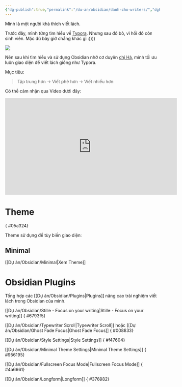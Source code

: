 ```yaml
---
{"dg-publish":true,"permalink":"/du-an/obsidian/danh-cho-writers/","dgPassFrontmatter":true}
---
```


Mình là một người khá thích viết lách.

Trước đây, mình từng tìm hiểu về [Typora](https://typora.io/). Nhưng sau đó bỏ, vì hồi đó còn sinh viên. Mặc dù bây giờ chẳng khác gì :))))

![](https://i.imgur.com/u7GCGKi.png)


Nên sau khi tìm hiểu và sử dụng Obsidian nhờ cơ duyên [chị Hà](https://www.facebook.com/hahtd3), mình tối ưu luôn giao diện để viết lách giống như Typora.

Mục tiêu:

> Tập trung hơn → Viết phê hơn → Viết nhiều hơn

Có thể cảm nhận qua Video dưới đây:

<iframe width="560" height="315" src="https://www.youtube.com/embed/0Qjp7x9MAXs" title="YouTube video player" frameborder="0" allow="accelerometer; autoplay; clipboard-write; encrypted-media; gyroscope; picture-in-picture; web-share" allowfullscreen></iframe>


# Theme
{ #05a324}


Theme sử dụng để tùy biến giao diện:

## Minimal
[[Dự án/Obsidian/Minimal\|Xem Theme]]

# Obsidian Plugins

Tổng hợp các [[Dự án/Obsidian/Plugins\|Plugins]] nâng cao trải nghiệm viết lách trong Obsidian của mình.

[[Dự án/Obsidian/Stille - Focus on your writing\|Stille - Focus on your writing]]
{ #6793f5}


[[Dự án/Obsidian/Typewriter Scroll\|Typewriter Scroll]] hoặc [[Dự án/Obsidian/Ghost Fade Focus\|Ghost Fade Focus]]
{ #008833}


[[Dự án/Obsidian/Style Settings\|Style Settings]]
{ #f47604}


[[Dự án/Obsidian/Minimal Theme Settings\|Minimal Theme Settings]]
{ #956195}


[[Dự án/Obsidian/Fullscreen Focus Mode\|Fullscreen Focus Mode]]
{ #4a6961}


[[Dự án/Obsidian/Longform\|Longform]]
{ #376982}


